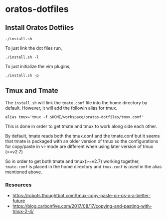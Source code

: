 # oratos-dotfiles

## Install Oratos Dotfiles

```
./install.sh
```

To just link the dot files run,

```
./install.sh -l
```

To just initialize the vim plugins,

```
./install.sh -p
```

## Tmux and Tmate
The `install.sh` will link the `tmate.conf` file into the home directory by
default. However, it will add the followin alias for tmux.
```
alias tmux='tmux -f $HOME/workspace/oratos-dotfiles/tmux.conf'
```

This is done in order to get tmate and tmux to work along side each
other.

By default, tmate reads both the tmux.conf and the tmate.conf but it seems
that tmate is packaged with an older version of tmux so the
configurations for copy/paste in vi-mode are different when using later
version of tmux (>=v2.7)

So in order to get both tmate and tmux(>=v2.7) working together, `tmate.conf`
is placed in the home directory and `tmux.conf` is used in the alias mentioned
above.

### Resources
- https://robots.thoughtbot.com/tmux-copy-paste-on-os-x-a-better-future
- https://blog.carbonfive.com/2017/08/17/copying-and-pasting-with-tmux-2-4/
